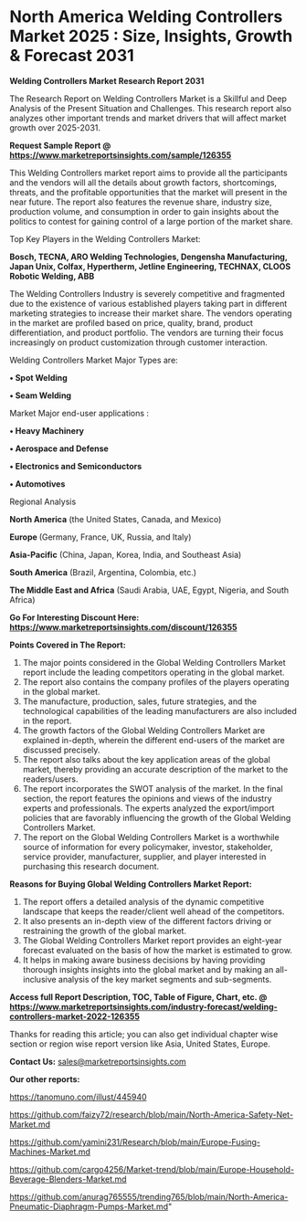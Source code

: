 # North America Welding Controllers Market 2025 : Size, Insights, Growth & Forecast 2031

<strong>Welding Controllers Market Research Report 2031</strong>

The Research Report on Welding Controllers Market is a Skillful and Deep Analysis of the Present Situation and Challenges. This research report also analyzes other important trends and market drivers that will affect market growth over 2025-2031.

<strong>Request Sample Report @ <a href=https://www.marketreportsinsights.com/sample/126355>https://www.marketreportsinsights.com/sample/126355</a></strong>

This Welding Controllers market report aims to provide all the participants and the vendors will all the details about growth factors, shortcomings, threats, and the profitable opportunities that the market will present in the near future. The report also features the revenue share, industry size, production volume, and consumption in order to gain insights about the politics to contest for gaining control of a large portion of the market share.

Top Key Players in the Welding Controllers Market:

<strong>Bosch, TECNA, ARO Welding Technologies, Dengensha Manufacturing, Japan Unix, Colfax, Hypertherm, Jetline Engineering, TECHNAX, CLOOS Robotic Welding, ABB</strong>

The Welding Controllers Industry is severely competitive and fragmented due to the existence of various established players taking part in different marketing strategies to increase their market share. The vendors operating in the market are profiled based on price, quality, brand, product differentiation, and product portfolio. The vendors are turning their focus increasingly on product customization through customer interaction.

Welding Controllers Market Major Types are:

<strong>• Spot Welding

• Seam Welding</strong>

Market Major end-user applications :

<strong>• Heavy Machinery

• Aerospace and Defense

• Electronics and Semiconductors

• Automotives</strong>

Regional Analysis

</u><strong><b>North America</b></strong> (the United States, Canada, and Mexico)

<strong><b>Europe </b></strong>(Germany, France, UK, Russia, and Italy)

<strong><b>Asia-Pacific</b></strong> (China, Japan, Korea, India, and Southeast Asia)

<strong><b>South America</b></strong> (Brazil, Argentina, Colombia, etc.)

<strong><b>The Middle East and Africa</b></strong> (Saudi Arabia, UAE, Egypt, Nigeria, and South Africa)

<strong>Go For Interesting Discount Here: <a href=https://www.marketreportsinsights.com/discount/126355>https://www.marketreportsinsights.com/discount/126355</a></strong>

<strong>Points Covered in The Report:</strong>
<ol>
  <li>The major points considered in the Global Welding Controllers Market report include the leading competitors operating in the global market.</li>
  <li>The report also contains the company profiles of the players operating in the global market.</li>
  <li>The manufacture, production, sales, future strategies, and the technological capabilities of the leading manufacturers are also included in the report.</li>
  <li>The growth factors of the Global Welding Controllers Market are explained in-depth, wherein the different end-users of the market are discussed precisely.</li>
  <li>The report also talks about the key application areas of the global market, thereby providing an accurate description of the market to the readers/users.</li>
  <li>The report incorporates the SWOT analysis of the market. In the final section, the report features the opinions and views of the industry experts and professionals. The experts analyzed the export/import policies that are favorably influencing the growth of the Global Welding Controllers Market.</li>
  <li>The report on the Global Welding Controllers Market is a worthwhile source of information for every policymaker, investor, stakeholder, service provider, manufacturer, supplier, and player interested in purchasing this research document.</li>
</ol>
<strong>Reasons for Buying Global Welding Controllers Market Report:</strong>

<ol>
  <li>The report offers a detailed analysis of the dynamic competitive landscape that keeps the reader/client well ahead of the competitors.</li>
  <li>It also presents an in-depth view of the different factors driving or restraining the growth of the global market.</li>
  <li>The Global Welding Controllers Market report provides an eight-year forecast evaluated on the basis of how the market is estimated to grow.</li>
  <li>It helps in making aware business decisions by having providing thorough insights insights into the global market and by making an all-inclusive analysis of the key market segments and sub-segments.</li>
</ol>
<strong>Access full Report Description, TOC, Table of Figure, Chart, etc. @ <a href=https://www.marketreportsinsights.com/industry-forecast/welding-controllers-market-2022-126355>https://www.marketreportsinsights.com/industry-forecast/welding-controllers-market-2022-126355</a></strong>


Thanks for reading this article; you can also get individual chapter wise section or region wise report version like Asia, United States, Europe.

<strong>Contact Us:</strong>
sales@marketreportsinsights.com

<strong>Our other reports:</strong>

<a href=https://tanomuno.com/illust/445940>https://tanomuno.com/illust/445940</a>

<a href=https://github.com/faizy72/research/blob/main/North-America-Safety-Net-Market.md>https://github.com/faizy72/research/blob/main/North-America-Safety-Net-Market.md</a>

<a href=https://github.com/yamini231/Research/blob/main/Europe-Fusing-Machines-Market.md>https://github.com/yamini231/Research/blob/main/Europe-Fusing-Machines-Market.md</a>

<a href=https://github.com/cargo4256/Market-trend/blob/main/Europe-Household-Beverage-Blenders-Market.md>https://github.com/cargo4256/Market-trend/blob/main/Europe-Household-Beverage-Blenders-Market.md</a>

<a href=https://github.com/anurag765555/trending765/blob/main/North-America-Pneumatic-Diaphragm-Pumps-Market.md>https://github.com/anurag765555/trending765/blob/main/North-America-Pneumatic-Diaphragm-Pumps-Market.md</a>"
